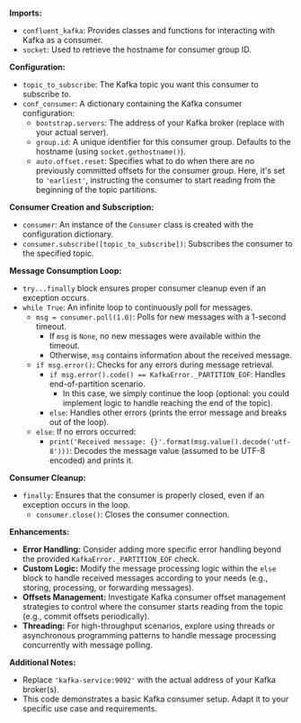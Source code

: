**Imports:**

- `confluent_kafka`: Provides classes and functions for interacting with Kafka as a consumer.
- `socket`: Used to retrieve the hostname for consumer group ID.

**Configuration:**

- `topic_to_subscribe`: The Kafka topic you want this consumer to subscribe to.
- `conf_consumer`: A dictionary containing the Kafka consumer configuration:
    - `bootstrap.servers`: The address of your Kafka broker (replace with your actual server).
    - `group.id`: A unique identifier for this consumer group. Defaults to the hostname (using `socket.gethostname()`).
    - `auto.offset.reset`: Specifies what to do when there are no previously committed offsets for the consumer group.  Here, it's set to `'earliest'`, instructing the consumer to start reading from the beginning of the topic partitions.

**Consumer Creation and Subscription:**

- `consumer`: An instance of the `Consumer` class is created with the configuration dictionary.
- `consumer.subscribe([topic_to_subscribe])`: Subscribes the consumer to the specified topic.

**Message Consumption Loop:**

- `try...finally` block ensures proper consumer cleanup even if an exception occurs.
- `while True`: An infinite loop to continuously poll for messages.
    - `msg = consumer.poll(1.0)`: Polls for new messages with a 1-second timeout.
        - If `msg` is `None`, no new messages were available within the timeout.
        - Otherwise, `msg` contains information about the received message.
    - `if msg.error()`: Checks for any errors during message retrieval.
        - `if msg.error().code() == KafkaError._PARTITION_EOF`: Handles end-of-partition scenario.
            - In this case, we simply continue the loop (optional: you could implement logic to handle reaching the end of the topic).
        - `else`: Handles other errors (prints the error message and breaks out of the loop).
    - `else`: If no errors occurred:
        - `print('Received message: {}'.format(msg.value().decode('utf-8')))`: Decodes the message value (assumed to be UTF-8 encoded) and prints it.

**Consumer Cleanup:**

- `finally`: Ensures that the consumer is properly closed, even if an exception occurs in the loop.
    - `consumer.close()`: Closes the consumer connection.

**Enhancements:**

- **Error Handling:** Consider adding more specific error handling beyond the provided `KafkaError._PARTITION_EOF` check.
- **Custom Logic:** Modify the message processing logic within the `else` block to handle received messages according to your needs (e.g., storing, processing, or forwarding messages).
- **Offsets Management:** Investigate Kafka consumer offset management strategies to control where the consumer starts reading from the topic (e.g., commit offsets periodically).
- **Threading:** For high-throughput scenarios, explore using threads or asynchronous programming patterns to handle message processing concurrently with message polling.

**Additional Notes:**

- Replace `'kafka-service:9092'` with the actual address of your Kafka broker(s).
- This code demonstrates a basic Kafka consumer setup. Adapt it to your specific use case and requirements.